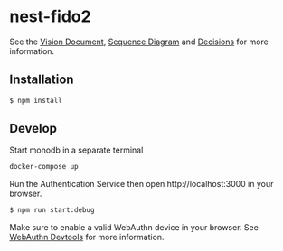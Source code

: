 # nest-fido2

See the [Vision Document](VISION.md), [Sequence Diagram](SEQUENCE.md) and [Decisions](decisions/README.md) for more information.

## Installation

```bash
$ npm install
```

## Develop

Start monodb in a separate terminal
```bash
docker-compose up
```
Run the Authentication Service then open http://localhost:3000 in your browser.

```bash
$ npm run start:debug
```

Make sure to enable a valid WebAuthn device in your browser. See [WebAuthn Devtools](https://developer.chrome.com/docs/devtools/webauthn/) for more information.
